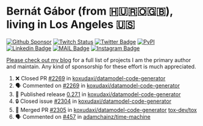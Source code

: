 # Bernát Gábor (from 🇭🇺🇷🇴🇬🇧), living in Los Angeles 🇺🇸

[![Github Sponsor](https://img.shields.io/static/v1?label=Sponsor&message=%E2%9D%A4&logo=GitHub&link=https://github.com/sponsors/gaborbernat&style=flat-square)](https://github.com/sponsors/gaborbernat)
[![Twitch Status](https://img.shields.io/twitch/status/gaborbernat?style=flat-square)](https://www.twitch.tv/gaborbernat)
[![Twitter Badge](https://img.shields.io/badge/-@gjbernat-1ca0f1?style=flat-square&labelColor=1ca0f1&logo=twitter&logoColor=white&link=https://twitter.com/gjbernat)](https://twitter.com/gjbernat)
[![PyPI](https://img.shields.io/badge/-gaborbernat-0073b7?style=flat-square&logo=Python&logoColor=white&link=https://pypi.org/user/gaborbernat/)](https://pypi.org/user/gaborbernat/)
[![Linkedin Badge](https://img.shields.io/badge/-gaborbernat-blue?style=flat-square&logo=Linkedin&logoColor=white&link=https://www.linkedin.com/in/gaborbernat/)](https://www.linkedin.com/in/gaborbernat/)
[![MAIL Badge](https://img.shields.io/badge/-gaborjbernat@gmail.com-c14438?style=flat-square&logo=Gmail&logoColor=white&link=mailto:gaborjbernat@gmail.com)](mailto:gaborjbernat@gmail.com)
[![Instagram Badge](https://img.shields.io/badge/-@gabor__bernat-845EC2?style=flat-square&labelColor=white&logo=Instagram&link=https://instagram.com/gabor_bernat/)](https://instagram.com/gabor_bernat)

[Please check out my blog](https://bernat.tech/about/) for a full list of projects I am the primary author and maintain.
Any kind of sponsorship for these effort is much appreciated.

<!--START_SECTION:activity-->

1. ❌ Closed PR [#2269](https://github.com/koxudaxi/datamodel-code-generator/pull/2269) in [koxudaxi/datamodel-code-generator](https://github.com/koxudaxi/datamodel-code-generator)
2. 🗣 Commented on [#2269](https://github.com/koxudaxi/datamodel-code-generator/pull/2269#issuecomment-2640499832) in [koxudaxi/datamodel-code-generator](https://github.com/koxudaxi/datamodel-code-generator)
3. 🚀 Published release [0.27.1](https://github.com/koxudaxi/datamodel-code-generator/releases/tag/0.27.1) in [koxudaxi/datamodel-code-generator](https://github.com/koxudaxi/datamodel-code-generator)
4. 🔒 Closed issue [#2304](https://github.com/koxudaxi/datamodel-code-generator/issues/2304) in [koxudaxi/datamodel-code-generator](https://github.com/koxudaxi/datamodel-code-generator)
5. 🎉 Merged PR [#2305](https://github.com/koxudaxi/datamodel-code-generator/pull/2305) in [koxudaxi/datamodel-code-generator](https://github.com/koxudaxi/datamodel-code-generator)
   [tox-dev/tox](https://github.com/tox-dev/tox)
5. 🗣 Commented on [#457](https://github.com/adamchainz/time-machine/pull/457#issuecomment-2197730644) in
[adamchainz/time-machine](https://github.com/adamchainz/time-machine)
<!--END_SECTION:activity-->
